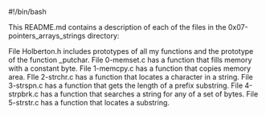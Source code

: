 #!/bin/bash

This README.md contains a description of each of the files in the 0x07-pointers_arrays_strings directory:

File Holberton.h includes prototypes of all my functions and the prototype of the function _putchar.
File 0-memset.c has a function that fills memory with a constant byte.
File 1-memcpy.c has a function that copies memory area.
FIle 2-strchr.c has a function that locates a character in a string.
File 3-strspn.c has a function that gets the length of a prefix substring.
File 4-strpbrk.c has  a function that searches a string for any of a set of bytes.
File 5-strstr.c has a function that locates a substring.

